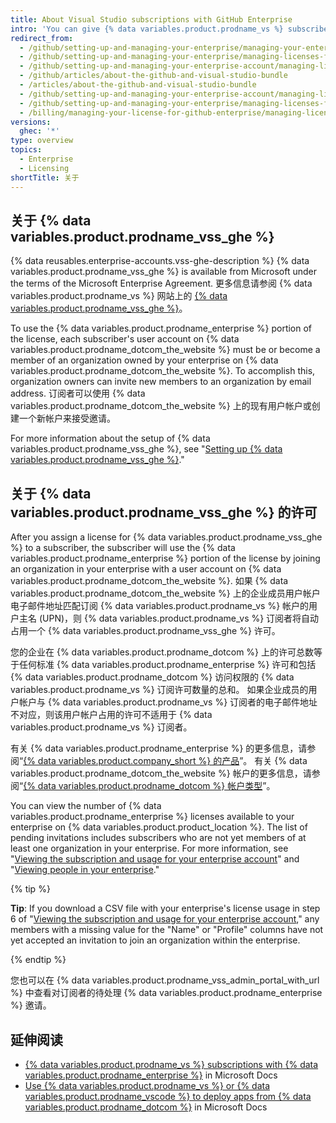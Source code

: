 ```yaml
---
title: About Visual Studio subscriptions with GitHub Enterprise
intro: 'You can give {% data variables.product.prodname_vs %} subscribers on your team access to {% data variables.product.prodname_enterprise %} with a combined offering from Microsoft.'
redirect_from:
  - /github/setting-up-and-managing-your-enterprise/managing-your-enterprise-account/managing-licenses-for-visual-studio-subscription-with-github-enterprise
  - /github/setting-up-and-managing-your-enterprise/managing-licenses-for-the-github-enterprise-and-visual-studio-bundle
  - /github/setting-up-and-managing-your-enterprise-account/managing-licenses-for-the-github-enterprise-and-visual-studio-bundle
  - /github/articles/about-the-github-and-visual-studio-bundle
  - /articles/about-the-github-and-visual-studio-bundle
  - /github/setting-up-and-managing-your-enterprise-account/managing-licenses-for-visual-studio-subscription-with-github-enterprise
  - /github/setting-up-and-managing-your-enterprise/managing-licenses-for-visual-studio-subscription-with-github-enterprise
  - /billing/managing-your-license-for-github-enterprise/managing-licenses-for-visual-studio-subscription-with-github-enterprise
versions:
  ghec: '*'
type: overview
topics:
  - Enterprise
  - Licensing
shortTitle: 关于
---
```


## 关于 {% data variables.product.prodname_vss_ghe %}

{% data reusables.enterprise-accounts.vss-ghe-description %} {% data variables.product.prodname_vss_ghe %} is available from Microsoft under the terms of the Microsoft Enterprise Agreement. 更多信息请参阅 {% data variables.product.prodname_vs %} 网站上的 [{% data variables.product.prodname_vss_ghe %}](https://visualstudio.microsoft.com/subscriptions/visual-studio-github/)。

To use the {% data variables.product.prodname_enterprise %} portion of the license, each subscriber's user account on {% data variables.product.prodname_dotcom_the_website %} must be or become a member of an organization owned by your enterprise on {% data variables.product.prodname_dotcom_the_website %}. To accomplish this, organization owners can invite new members to an organization by email address. 订阅者可以使用 {% data variables.product.prodname_dotcom_the_website %} 上的现有用户帐户或创建一个新帐户来接受邀请。

For more information about the setup of {% data variables.product.prodname_vss_ghe %}, see "[Setting up {% data variables.product.prodname_vss_ghe %}](/billing/managing-licenses-for-visual-studio-subscriptions-with-github-enterprise/setting-up-visual-studio-subscriptions-with-github-enterprise)."

## 关于 {% data variables.product.prodname_vss_ghe %} 的许可

After you assign a license for {% data variables.product.prodname_vss_ghe %} to a subscriber, the subscriber will use the {% data variables.product.prodname_enterprise %} portion of the license by joining an organization in your enterprise with a user account on {% data variables.product.prodname_dotcom_the_website %}. 如果 {% data variables.product.prodname_dotcom_the_website %} 上的企业成员用户帐户电子邮件地址匹配订阅 {% data variables.product.prodname_vs %} 帐户的用户主名 (UPN)，则 {% data variables.product.prodname_vs %} 订阅者将自动占用一个 {% data variables.product.prodname_vss_ghe %} 许可。

您的企业在 {% data variables.product.prodname_dotcom %} 上的许可总数等于任何标准 {% data variables.product.prodname_enterprise %} 许可和包括 {% data variables.product.prodname_dotcom %} 访问权限的 {% data variables.product.prodname_vs %} 订阅许可数量的总和。 如果企业成员的用户帐户与 {% data variables.product.prodname_vs %} 订阅者的电子邮件地址不对应，则该用户帐户占用的许可不适用于 {% data variables.product.prodname_vs %} 订阅者。

有关 {% data variables.product.prodname_enterprise %} 的更多信息，请参阅“[{% data variables.product.company_short %} 的产品](/github/getting-started-with-github/githubs-products#github-enterprise)”。 有关 {% data variables.product.prodname_dotcom_the_website %} 帐户的更多信息，请参阅“[{% data variables.product.prodname_dotcom %} 帐户类型](/github/getting-started-with-github/types-of-github-accounts)”。

You can view the number of {% data variables.product.prodname_enterprise %} licenses available to your enterprise on {% data variables.product.product_location %}. The list of pending invitations includes subscribers who are not yet members of at least one organization in your enterprise. For more information, see "[Viewing the subscription and usage for your enterprise account](/billing/managing-billing-for-your-github-account/viewing-the-subscription-and-usage-for-your-enterprise-account)" and "[Viewing people in your enterprise](/admin/user-management/managing-users-in-your-enterprise/viewing-people-in-your-enterprise#viewing-members-and-outside-collaborators)."

{% tip %}

**Tip**: If you download a CSV file with your enterprise's license usage in step 6 of "[Viewing the subscription and usage for your enterprise account](https://docs-internal-19656--vss-ghe-s.herokuapp.com/en/enterprise-cloud@latest/billing/managing-billing-for-your-github-account/viewing-the-subscription-and-usage-for-your-enterprise-account#viewing-the-subscription-and-usage-for-your-enterprise-account)," any members with a missing value for the "Name" or "Profile" columns have not yet accepted an invitation to join an organization within the enterprise.

{% endtip %}

您也可以在 {% data variables.product.prodname_vss_admin_portal_with_url %} 中查看对订阅者的待处理 {% data variables.product.prodname_enterprise %} 邀请。

## 延伸阅读

- [{% data variables.product.prodname_vs %} subscriptions with {% data variables.product.prodname_enterprise %}](https://docs.microsoft.com/visualstudio/subscriptions/access-github) in Microsoft Docs
- [Use {% data variables.product.prodname_vs %} or {% data variables.product.prodname_vscode %} to deploy apps from {% data variables.product.prodname_dotcom %}](https://docs.microsoft.com/en-us/azure/developer/github/deploy-with-visual-studio) in Microsoft Docs
